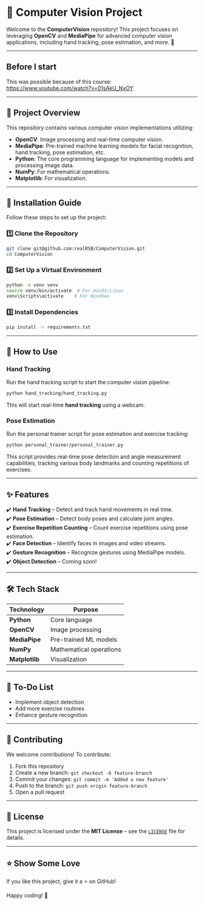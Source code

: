 # 📌 Computer Vision Project

Welcome to the **ComputerVision** repository! This project focuses on leveraging **OpenCV** and **MediaPipe** for advanced computer vision applications, including hand tracking, pose estimation, and more. 🚀

---

## Before I start
This was possible because of this course: https://www.youtube.com/watch?v=01sAkU_NvOY

---

## 📖 Project Overview

This repository contains various computer vision implementations utilizing:

- **OpenCV**: Image processing and real-time computer vision.
- **MediaPipe**: Pre-trained machine learning models for facial recognition, hand tracking, pose estimation, etc.
- **Python**: The core programming language for implementing models and processing image data.
- **NumPy**: For mathematical operations.
- **Matplotlib**: For visualization.

---

## 🔧 Installation Guide

Follow these steps to set up the project:

### **1️⃣ Clone the Repository**

```bash
git clone git@github.com:realRSB/ComputerVision.git
cd ComputerVision
```

### **2️⃣ Set Up a Virtual Environment**

```bash
python -m venv venv
source venv/bin/activate  # For macOS/Linux
venv\Scripts\activate    # For Windows
```

### **3️⃣ Install Dependencies**

```bash
pip install -r requirements.txt
```

---

## 🚀 How to Use

### Hand Tracking

Run the hand tracking script to start the computer vision pipeline:

```bash
python hand_tracking/hand_tracking.py
```

This will start real-time **hand tracking** using a webcam.

### Pose Estimation

Run the personal trainer script for pose estimation and exercise tracking:

```bash
python personal_trainer/personal_trainer.py
```

This script provides real-time pose detection and angle measurement capabilities, tracking various body landmarks and counting repetitions of exercises.

---

## ✨ Features

✔️ **Hand Tracking** – Detect and track hand movements in real time.  
✔️ **Pose Estimation** – Detect body poses and calculate joint angles.  
✔️ **Exercise Repetition Counting** – Count exercise repetitions using pose estimation.  
✔️ **Face Detection** – Identify faces in images and video streams.  
✔️ **Gesture Recognition** – Recognize gestures using MediaPipe models.  
✔️ **Object Detection** – Coming soon!

---

## 🛠️ Tech Stack

| Technology     | Purpose                 |
| -------------- | ----------------------- |
| **Python**     | Core language           |
| **OpenCV**     | Image processing        |
| **MediaPipe**  | Pre-trained ML models   |
| **NumPy**      | Mathematical operations |
| **Matplotlib** | Visualization           |

---

## 📌 To-Do List

- Implement object detection
- Add more exercise routines
- Enhance gesture recognition

---

## 🤝 Contributing

We welcome contributions! To contribute:

1. Fork this repository
2. Create a new branch: `git checkout -b feature-branch`
3. Commit your changes: `git commit -m 'Added a new feature'`
4. Push to the branch: `git push origin feature-branch`
5. Open a pull request

---

## 📜 License

This project is licensed under the **MIT License** – see the [`LICENSE`](LICENSE) file for details.

---

## ⭐ Show Some Love

If you like this project, give it a ⭐ on GitHub!

Happy coding! 🚀
